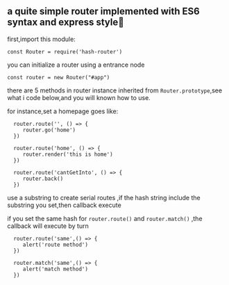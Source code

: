 ## a quite simple router implemented with ES6 syntax and express style🚀 

first,import this module:  

``const Router = require('hash-router')``  

you can initialize a router using a entrance node

``const router = new Router("#app")``

there are 5 methods in router instance inherited from ``Router.prototype``,see what i code below,and you will known how to use.    

for instance,set a homepage goes like:

      router.route('', () => {
         router.go('home')
      })

      router.route('home', () => {
         router.render('this is home')
      })

      router.route('cantGetInto', () => {
         router.back()
      })

use a substring to create serial routes ,if the hash string include the substring you set,then callback execute 

if you set the same hash for ``router.route()`` and ``router.match()`` ,the callback will execute by turn

      router.route('same',() => {
         alert('route method')
      })
         
      router.match('same',() => {
         alert('match method')
      })

